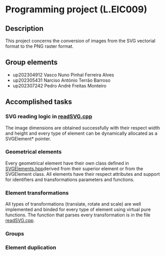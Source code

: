 # Programming project (L.EIC009)

## Description

This project concerns the conversion of images from the SVG vectorial format to the PNG raster format.

## Group elements

- up202304912 Vasco Nuno Pinhal Ferreira Alves 
- up202305431 Narciso António Terrão Barroso
- up202307242 Pedro André Freitas Monteiro

## Accomplished tasks
### SVG reading logic in [readSVG.cpp](readSVG.cpp)

The image dimensions are obtained successfully with their respect width and height and every type of element can be dynamically allocated as a SVGElement* pointer.

### Geometrical elements

Every geometrical element have their own class defined in [SVGElements.hpp](SVGElements.hpp)derived from their superior element or from the SVGElement class. All elements have their respect attributes and support for identifiers and transformations parameters and functions.

### Element transformations

All types of transformations (translate, rotate and scale) are well implemented and binded for every type of element using virtual pure functions. The function that parses every transformation is in the file [readSVG.cpp](readSVG.cpp).

### Groups

### Element duplication